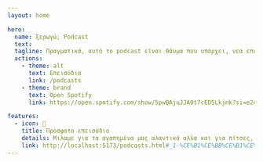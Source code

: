 ```yaml
---
layout: home

hero:
  name: ξερωγώ; Podcast
  text: 
  tagline: Πραγματικά, αυτό το podcast είναι θάυμα που υπάρχει, νεα επεισόδια κάθε 1 με 2 εβδομάδες.
  actions:
    - theme: alt
      text: Επεισόδια
      link: /podcasts
    - theme: brand
      text: Open Spotify
      link: https://open.spotify.com/show/5pwBAjuJJAOt7cED5Lkjnk?si=e2ea7ba1112640ed

features:
  - icon: 🍕
    title: Πρόσφατο επεισόδιο
    details: Μιλαμε για τα αγαπημένα μας αλαντικά αλλα και για πίτσες, μάλλον δεν έχει σημασία γιατι πάλι καταλήγουμε να κάνουμε rant για διάφορα θέματα.
    link: http://localhost:5173/podcasts.html#_1-%CE%B1%CE%BB%CE%B1%CE%BD%CF%84%CE%B9%CE%BA%CE%B1-%CE%BA%CE%B1%CE%B9-%CF%80%CE%B9%CF%84%CF%83%CE%B5%CF%82
---
```

